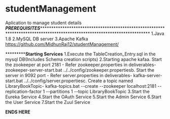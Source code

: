 # studentManagement

Aplication to manage student details
***********************************************************************PREREQUISITES************************************************************************************************************************************************************************************************
1.Java 1.8
2.MySQL DB server
3.Apache Kafka
https://github.com/MidhunRaj12/studentManagement/

*****************************************************************Starting Services********************************************************
1.Execute the TableCreation_Entry.sql in the mysql DB(Includes Schema creation scripts)
2.Starting apache kafaa. Start the zookeeper at port 2181 - Refer zookeeper.properties in deliverables- zookeeper-server-start.bat ../../config/zookeeper.propertiesb. Start the server in 9092 port - Refer server.properties in deliverables- kafka-server-start.bat ../../config/server.propertiesc. Create a topic named LibraryBookTopic- kafka-topics.bat --create --zookeeper localhost:2181 --replication-factor 1 --partitions 1 --topic LibraryBookTopic
3.Start the Eureka Service 
4.Start the OAuth Service 
5.Start the Admin Service 
6.Start the User Service 
7.Start the Zuul Service


************ENDS HERE************
